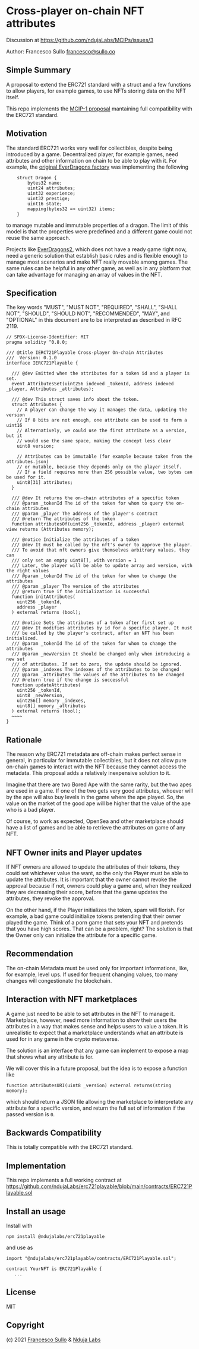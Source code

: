 # Cross-player on-chain NFT attributes

Discussion at https://github.com/ndujaLabs/MCIPs/issues/3

Author: Francesco Sullo <francesco@sullo.co>

## Simple Summary

A proposal to extend the ERC721 standard with a struct and a few functions to allow players, for example games, to use NFTs storing data on the NFT itself.

This repo implements the [MCIP-1 proposal](https://github.com/ndujaLabs/MCIPs/blob/main/MCIPs/mcip-1.md) mantaining full compatibility with the ERC721 standard.


## Motivation

The standard ERC721 works very well for collectibles, despite being introduced by a game. Decentralized player, for example games, need attributes and other information on chain to be able to play with it. For example, the [original EverDragons factory](https://github.com/mscherer82/everdragons/blob/master/everdragons-contract/contracts/EverDragonsFactory.sol) was implementing the following

```solidity
    struct Dragon {
        bytes32 name;
        uint24 attributes;
        uint32 experience;
        uint32 prestige;
        uint16 state;
        mapping(bytes32 => uint32) items;
    }
```

to manage mutable and immutable properties of a dragon. The limit of this model is that the properties were predefined and a different game could not reuse the same approach.

Projects like [EverDragons2](https://everdragons2.com), which does not have a ready game right now, need a generic solution that establish basic rules and is flexible enough to manage most scenarios and make NFT really movable among games. The same rules can be helpful in any other game, as well as in any platform that can take advantage for managing an array of values in the NFT.

## Specification

The key words "MUST", "MUST NOT", "REQUIRED", "SHALL", "SHALL NOT", "SHOULD", "SHOULD NOT", "RECOMMENDED", "MAY", and "OPTIONAL" in this document are to be interpreted as described in RFC 2119.


```solidity
// SPDX-License-Identifier: MIT
pragma solidity ^0.8.0;

/// @title IERC721Playable Cross-player On-chain Attributes
///  Version: 0.1.0
interface IERC721Playable {

  /// @dev Emitted when the attributes for a token id and a player is set.
  event AttributesSet(uint256 indexed _tokenId, address indexed _player, Attributes _attributes);

  /// @dev This struct saves info about the token.
  struct Attributes {
    // A player can change the way it manages the data, updating the version
    // If 8 bits are not enough, one attribute can be used to form a uint16
    // Alternatively, we could use the first attribute as a version, but it
    // would use the same space, making the concept less clear
    uint8 version;

    // Attributes can be immutable (for example because taken from the attributes.json)
    // or mutable, because they depends only on the player itself.
    // If a field requires more than 256 possible value, two bytes can be used for it.
    uint8[31] attributes;
  }

  /// @dev It returns the on-chain attributes of a specific token
  /// @param _tokenId The id of the token for whom to query the on-chain attributes
  /// @param _player The address of the player's contract
  /// @return The attributes of the token
  function attributesOf(uint256 _tokenId, address _player) external view returns (Attributes memory);

  /// @notice Initialize the attributes of a token
  /// @dev It must be called by the nft's owner to approve the player.
  /// To avoid that nft owners give themselves arbitrary values, they can
  /// only set an empty uint8[], with version = 1
  /// Later, the player will be able to update array and version, with the right values
  /// @param _tokenId The id of the token for whom to change the attributes
  /// @param _player The version of the attributes
  /// @return true if the initialization is successful
  function initAttributes(
    uint256 _tokenId,
    address _player
  ) external returns (bool);

  /// @notice Sets the attributes of a token after first set up
  /// @dev It modifies attributes by id for a specific player. It must
  /// be called by the player's contract, after an NFT has been initialized.
  /// @param _tokenId The id of the token for whom to change the attributes
  /// @param _newVersion It should be changed only when introducing a new set
  /// of attributes. If set to zero, the update should be ignored.
  /// @param _indexes The indexes of the attributes to be changed
  /// @param _attributes The values of the attributes to be changed
  /// @return true if the change is successful
  function updateAttributes(
    uint256 _tokenId,
    uint8 _newVersion,
    uint256[] memory _indexes,
    uint8[] memory _attributes
  ) external returns (bool);
  ~~~~
}

```

## Rationale

The reason why ERC721 metadata are off-chain makes perfect sense in general, in particular for immutable collectibles, but it does not allow pure on-chain games to interact with the NFT because they cannot access the metadata. This proposal adds a relatively inexpensive solution to it.

Imagine that there are two Bored Ape with the same rarity, but the two apes are used in a game. If one of the two gets very good attributes, whoever will by the ape will also buy levels in the game where the ape played. So, the value on the market of the good ape will be higher that the value of the ape who is a bad player.

Of course, to work as expected, OpenSea and other marketplace should have a list of games and be able to retrieve the attributes on game of any NFT.

## NFT Owner inits and Player updates

If NFT owners are allowed to update the attributes of their tokens, they could set whichever value the want, so the only the Player must be able to update the attributes. It is important that the owner cannot revoke the approval because if not, owners could play a game and, when they realized they are decreasing their score, before that the game updates the attributes, they revoke the approval.

On the other hand, if the Player initializes the token, spam will florish. For example, a bad game could initialize tokens pretending that their owner played the game. Think of a porn game that sets your NFT and pretends that you have high scores. That can be a problem, right? The solution is that the Owner only can initialize the attribute for a specific game. 

## Recommendation

The on-chain Metadata must be used only for important informations, like, for example, level ups. If used for frequent changing values, too many changes will congestionate the blockchain.

## Interaction with NFT marketplaces

A game just need to be able to set attributes in the NFT to manage it. Marketplace, however, need more information to show their users the attributes in a way that makes sense and helps users to value a token.  It is unrealistic to expect that a marketplace understands what an attribute is used for in any game in the crypto metaverse. 

The solution is an interface that any game can implement to expose a map that shows what any attribute is for.

We will cover this in a future proposal, but the idea is to expose a function like
```solidity
function attributesURI(uint8 _version) external returns(string memory);
```
which should return a JSON file allowing the marketplace to interpretate any attribute for a specific version, and return the full set of information if the passed version is `0`.

## Backwards Compatibility

This is totally compatible with the ERC721 standard.

## Implementation

This repo implements a full working contract at https://github.com/ndujaLabs/erc721playable/blob/main/contracts/ERC721Playable.sol

## Install an usage

Install with
```
npm install @ndujalabs/erc721playable
```
and use as
```solidity
import "@ndujalabs/erc721playable/contracts/ERC721Playable.sol";

contract YourNFT is ERC721Playable {
   ...
```

## License

MIT

## Copyright

(c) 2021 [Francesco Sullo](https://francesco.sullo.co) & [Nduja Labs](https://ndujalabs.com)
